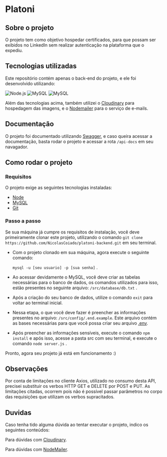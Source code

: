 # Platoni
## Sobre o projeto
O projeto tem como objetivo hospedar certificados, para que possam ser exibidos no LinkedIn sem realizar autenticação na plataforma que o expediu.

## Tecnologias utilizadas

Este repositório contém apenas o back-end do projeto, e ele foi desenvolvido utilizando:

![Node.js](https://img.shields.io/badge/Node.js-43853D?style=for-the-badge&logo=node.js&logoColor=white
)
![MySQL](https://img.shields.io/badge/MySQL-00000F?style=for-the-badge&logo=mysql&logoColor=white)
![MySQL](https://img.shields.io/badge/Express.js-404D59?style=for-the-badge)

Além das tecnologias acima, também utilizei o [Cloudinary](https://cloudinary.com/) para hospedagem das imagens, e o [Nodemailer](https://nodemailer.com/) para o serviço de e-mails.

## Documentação
O projeto foi documentado utilizando [Swagger](https://swagger.io/), e caso queira acessar a documentação, basta rodar o projeto e acessar a rota `/api-docs` em seu navagador.

## Como rodar o projeto

### Requisitos
O projeto exige as seguintes tecnologias instaladas:
* [Node](https://nodejs.org/en)
* [MySQL](https://www.mysql.com/)
* [Git](https://git-scm.com/)

### Passo a passo
 Se sua máquina já cumpre os requisitos de instalação, você deve primeiramente clonar este projeto, utilizando o comando `git clone https://github.com/NicolasCoiado/platoni-backend.git` em seu terminal.

* Com o projeto clonado em sua máquina, agora execute o seguinte comando:

    `mysql -u [seu usuario] -p [sua senha]` .

* Ao acessar devidamente o MySQL, você deve criar as tabelas necessárias para o banco de dados, os comandos utilizados para isso, estão presentes no seguinte arquivo: `/src/database/db.txt` .

* Após a criação do seu banco de dados, utilize o comando `exit` para voltar ao terminal inicial.

* Nessa etapa, o que você deve fazer é preencher as informações presentes no arquivo: `/src/config/.end.example`. Este arquivo contém as bases necessárias para que você possa criar seu arquivo [.env](https://www.alura.com.br/artigos/dotenv-gerenciando-variaveis-ambiente).

* Após preencher as informações sensíveis, execute o comando `npm install` e após isso, acesse a pasta src com seu terminal, e execute o comando `node server.js` .

Pronto, agora seu projeto já está em funcionamento :)
## Observações
Por conta de limitações no cliente Axios, utilizado no consumo desta API, precisei substituir os verbos HTTP GET e DELETE por POST e PUT. As limitações citadas, ocorrem pois não é possível passar parâmetros no corpo das requisições que utilizam os verbos supracitados.

## Duvidas
Caso tenha tido alguma dúvida ao tentar executar o projeto, indico os seguintes conteúdos:

Para dúvidas com [Cloudinary](https://cloudinary.com/documentation/node_integration).

Para dúvidas com [NodeMailer](https://www.youtube.com/watch?v=q2sPzKgBMaA).




